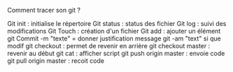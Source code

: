 ﻿Comment tracer son git ?

Git init : initialise le répertoire
Git status : status des fichier
Git log : suivi des modifications
Git Touch : création d'un fichier
Git add : ajouter un élément
git Commit -m "texte" = donner justification message
git -am "text" si que modif
git checkout : permet de revenir en arrière
git checkout master : revenir au début
git cat : afficher script
git push origin master : envoie code
git pull origin master : recoit code
